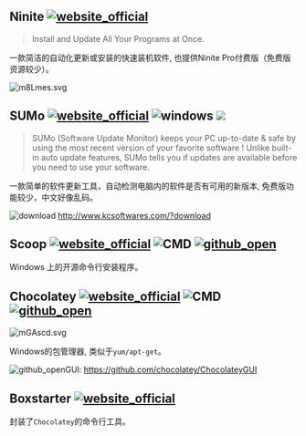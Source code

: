 ## Ninite [![website_official](https://gitbook07.oss-cn-hangzhou.aliyuncs.com/website_official.svg)](https://ninite.com/) 

> Install and Update All Your Programs at Once.

一款简洁的自动化更新或安装的快速装机软件, 也提供Ninite Pro付费版（免费版资源较少）。

![m8Lmes.svg](https://s2.ax1x.com/2019/08/20/m8Lmes.png)

## SUMo [![website_official](https://gitbook07.oss-cn-hangzhou.aliyuncs.com/website_official.svg)](http://www.kcsoftwares.com/?sumo) ![windows](https://gitbook07.oss-cn-hangzhou.aliyuncs.com/windows.svg) ![](https://img.shields.io/badge/Version-5.10.3-ff55bb.svg)

>SUMo (Software Update Monitor) keeps your PC up-to-date & safe by using the most recent version of your favorite software !
Unlike built-in auto update features, SUMo tells you if updates are available before you need to use your software.

一款简单的软件更新工具，自动检测电脑内的软件是否有可用的新版本, 免费版功能较少，中文好像乱码。

![download](https://gitbook07.oss-cn-hangzhou.aliyuncs.com/download.svg) http://www.kcsoftwares.com/?download

## Scoop [![website_official](https://gitbook07.oss-cn-hangzhou.aliyuncs.com/website_official.svg)](https://github.com/lukesampson/scoop/) ![CMD](https://gitbook07.oss-cn-hangzhou.aliyuncs.com/CMD.svg) [![github_open](https://gitbook07.oss-cn-hangzhou.aliyuncs.com/github_open.svg)](https://github.com/lukesampson/scoop)

Windows 上的开源命令行安装程序。

## Chocolatey [![website_official](https://gitbook07.oss-cn-hangzhou.aliyuncs.com/website_official.svg)](https://chocolatey.org/)  ![CMD](https://gitbook07.oss-cn-hangzhou.aliyuncs.com/CMD.svg) [![github_open](https://gitbook07.oss-cn-hangzhou.aliyuncs.com/github_open.svg)](https://github.com/chocolatey/ChocolateyGUI)

![mGAscd.svg](https://s2.ax1x.com/2019/08/20/mGAscd.png)

Windows的包管理器, 类似于`yum/apt-get`。

![github_open](https://gitbook07.oss-cn-hangzhou.aliyuncs.com/github_open.svg)GUI: https://github.com/chocolatey/ChocolateyGUI

## Boxstarter [![website_official](https://gitbook07.oss-cn-hangzhou.aliyuncs.com/website_official.svg)](https://boxstarter.org/)

封装了`Chocolatey`的命令行工具。


